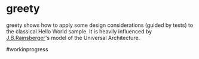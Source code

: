 # greety
greety shows how to apply some design considerations (guided by tests) to the classical Hello World sample. It is heavily influenced by [J.B.Rainsberger](https://github.com/jbrains)'s model of the Universal Architecture.

#workinprogress
